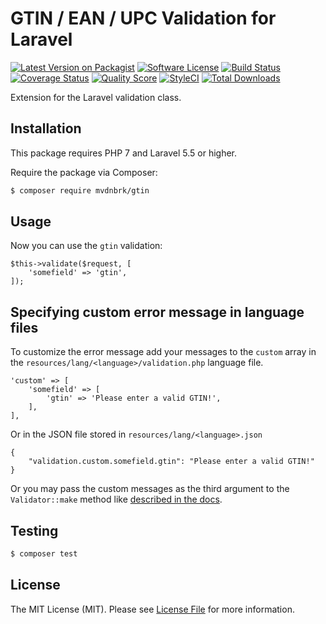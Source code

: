 # GTIN / EAN / UPC Validation for Laravel

[![Latest Version on Packagist][ico-version]][link-packagist]
[![Software License][ico-license]](LICENSE.md)
[![Build Status][ico-travis]][link-travis]
[![Coverage Status][ico-scrutinizer]][link-scrutinizer]
[![Quality Score][ico-code-quality]][link-code-quality]
[![StyleCI][ico-styleci]][link-styleci]
[![Total Downloads][ico-downloads]][link-downloads]

Extension for the Laravel validation class.

## Installation

This package requires PHP 7 and Laravel 5.5 or higher.

Require the package via Composer:

``` bash
$ composer require mvdnbrk/gtin
```

## Usage

Now you can use the `gtin` validation:

```
$this->validate($request, [
    'somefield' => 'gtin',
]);
```

## Specifying custom error message in language files

To customize the error message add your messages to the `custom` array in the `resources/lang/<language>/validation.php` language file.

```
'custom' => [
    'somefield' => [
        'gtin' => 'Please enter a valid GTIN!',
    ],
],
```

 Or in the JSON file stored in `resources/lang/<language>.json`

```
{
    "validation.custom.somefield.gtin": "Please enter a valid GTIN!"
}
```

Or you may pass the custom messages as the third argument to the `Validator::make` method like [described in the docs](https://laravel.com/docs/validation#custom-error-messages).

## Testing

``` bash
$ composer test
```

## License

The MIT License (MIT). Please see [License File](LICENSE.md) for more information.

[ico-version]: https://img.shields.io/packagist/v/mvdnbrk/gtin.svg?style=flat-square
[ico-license]: https://img.shields.io/badge/license-MIT-brightgreen.svg?style=flat-square
[ico-travis]: https://img.shields.io/travis/mvdnbrk/gtin/master.svg?style=flat-square
[ico-scrutinizer]: https://img.shields.io/scrutinizer/coverage/g/mvdnbrk/gtin.svg?style=flat-square
[ico-code-quality]: https://img.shields.io/scrutinizer/g/mvdnbrk/gtin.svg?style=flat-square
[ico-downloads]: https://img.shields.io/packagist/dt/mvdnbrk/gtin.svg?style=flat-square
[ico-styleci]: https://github.styleci.io/repos/91986121/shield?style=flat-square&branch=master

[link-packagist]: https://packagist.org/packages/mvdnbrk/gtin
[link-travis]: https://travis-ci.org/mvdnbrk/gtin
[link-scrutinizer]: https://scrutinizer-ci.com/g/mvdnbrk/gtin/code-structure
[link-code-quality]: https://scrutinizer-ci.com/g/mvdnbrk/gtin
[link-downloads]: https://packagist.org/packages/mvdnbrk/gtin
[link-styleci]: https://github.styleci.io/repos/91986121
[link-author]: https://github.com/mvdnbrk
